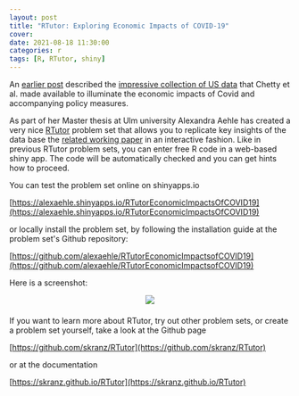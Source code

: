 ```yaml
---
layout: post
title: "RTutor: Exploring Economic Impacts of COVID-19"
cover: 
date: 2021-08-18 11:30:00
categories: r
tags: [R, RTutor, shiny]
---
```



An [earlier post](http://skranz.github.io/r/2021/03/22/tracktherecovery.html) described the [impressive collection of US data](https://github.com/OpportunityInsights/EconomicTracker) that Chetty et al. made available to illuminate the economic impacts of Covid and accompanying policy measures.

As part of her Master thesis at Ulm university Alexandra Aehle has created a very nice [RTutor](https://github.com/skranz/RTutor) problem set that allows you to replicate key insights of the data base the [related working paper](https://opportunityinsights.org/wp-content/uploads/2020/05/tracker_paper.pdf) in an interactive fashion. Like in previous RTutor problem sets, you can enter free R code in a web-based shiny app. The code will be automatically checked and you can get hints how to proceed. 

You can test the problem set online on shinyapps.io

[https://alexaehle.shinyapps.io/RTutorEconomicImpactsOfCOVID19](https://alexaehle.shinyapps.io/RTutorEconomicImpactsOfCOVID19)

or locally install the problem set, by following the installation guide at the problem set's Github repository:

[https://github.com/alexaehle/RTutorEconomicImpactsofCOVID19](https://github.com/alexaehle/RTutorEconomicImpactsofCOVID19)

Here is a screenshot:

<center>
<img src="http://skranz.github.io/images/rtutor-covid.PNG" style="max-width: 100%; margin-bottom: 0.5em;">
</center>

If you want to learn more about RTutor, try out other problem sets, or create a problem set yourself, take a look at the Github page

[https://github.com/skranz/RTutor](https://github.com/skranz/RTutor)

or at the documentation

[https://skranz.github.io/RTutor](https://skranz.github.io/RTutor)

